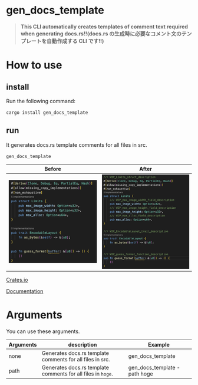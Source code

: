 # gen_docs_template

> **This CLI automatically creates templates of comment text required when generating docs.rs!!(docs.rs の生成時に必要なコメント文のテンプレートを自動作成する CLI です!!)**

# How to use

## install

Run the following command:

```
cargo install gen_docs_template
```

## run

It generates docs.rs template comments for all files in src.

```
gen_docs_template
```

| Before                                         | After                                         |
| ---------------------------------------------- | --------------------------------------------- |
| <img src="img/example-before.png" width="300"> | <img src="img/example-after.png" width="300"> |

[Crates.io](https://crates.io/crates/gen_docs_template)

[Documentation](https://docs.rs/typo_checker/0.1.0/gen_docs_template/)

# Arguments

You can use these arguments.

| Arguments | description                                                  | Example                      |
| --------- | ------------------------------------------------------------ | ---------------------------- |
| none      | Generates docs.rs template comments for all files in src.    | gen_docs_template            |
| path      | Generates docs.rs template comments for all files in `hoge`. | gen_docs_template -path hoge |
